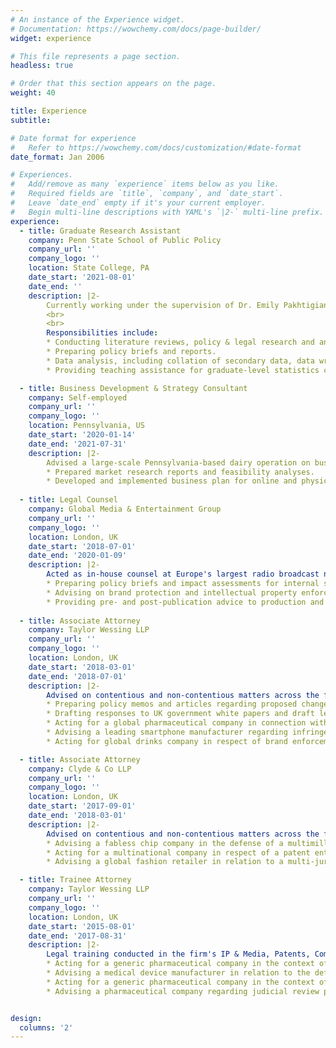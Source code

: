 ```yaml
---
# An instance of the Experience widget.
# Documentation: https://wowchemy.com/docs/page-builder/
widget: experience

# This file represents a page section.
headless: true

# Order that this section appears on the page.
weight: 40

title: Experience
subtitle:

# Date format for experience
#   Refer to https://wowchemy.com/docs/customization/#date-format
date_format: Jan 2006

# Experiences.
#   Add/remove as many `experience` items below as you like.
#   Required fields are `title`, `company`, and `date_start`.
#   Leave `date_end` empty if it's your current employer.
#   Begin multi-line descriptions with YAML's `|2-` multi-line prefix.
experience:
  - title: Graduate Research Assistant
    company: Penn State School of Public Policy
    company_url: ''
    company_logo: ''
    location: State College, PA
    date_start: '2021-08-01'
    date_end: ''
    description: |2-
        Currently working under the supervision of Dr. Emily Pakhtigian, Assistant Professor of Public Policy at the Penn State School of Public Policy. 
        <br>
        <br>
        Responsibilities include:  
        * Conducting literature reviews, policy & legal research and analyses.
        * Preparing policy briefs and reports.
        * Data analysis, including collation of secondary data, data wrangling, data extraction, statistical analyses, and data visualization, utilizing R, Stata, and QGIS.
        * Providing teaching assistance for graduate-level statistics classes (PPOL503 and PPOL506), including conducting R programming labs/workshops and tutoring individual students to develop their R programming/statistics skills.<br>

  - title: Business Development & Strategy Consultant
    company: Self-employed
    company_url: ''
    company_logo: ''
    location: Pennsylvania, US
    date_start: '2020-01-14'
    date_end: '2021-07-31'
    description: |2-
        Advised a large-scale Pennsylvania-based dairy operation on business development strategies, including diversification options.
        * Prepared market research reports and feasibility analyses.
        * Developed and implemented business plan for online and physical retail store for sale of farm-raised produce, including development, construction, and licensing of on-farm retail food facility and development of new farm website and online store.
   
  - title: Legal Counsel
    company: Global Media & Entertainment Group
    company_url: ''
    company_logo: ''
    location: London, UK
    date_start: '2018-07-01'
    date_end: '2020-01-09'
    description: |2-
        Acted as in-house counsel at Europe's largest radio broadcast network, advising on a range of commercial, litigious, and regulatory matters. Responsibilities included:
        * Preparing policy briefs and impact assessments for internal stakeholders, summarizing forthcoming legislative and regulatory changes.
        * Advising on brand protection and intellectual property enforcement matters across the group, including brand development, trademark prosecution, and intellectual property disputes.
        * Providing pre- and post-publication advice to production and editorial teams regarding copyright, defamation, and privacy risks. 
        
  - title: Associate Attorney
    company: Taylor Wessing LLP
    company_url: ''
    company_logo: ''
    location: London, UK
    date_start: '2018-03-01'
    date_end: '2018-07-01'
    description: |2-
        Advised on contentious and non-contentious matters across the full spectrum of soft intellectual property rights, with a particular emphasis on the pharmaceutical, food and beverage, media, and technology sectors. Highlights included:
        * Preparing policy memos and articles regarding proposed changes to English and EU law.
        * Drafting responses to UK government white papers and draft legislation on behalf of clients.
        * Acting for a global pharmaceutical company in connection with brand enforcement and licencing matters.
        * Advising a leading smartphone manufacturer regarding infringement risks in relation to new handset designs.
        * Acting for global drinks company in respect of brand enforcement matters, including coordinating multi-jurisdictional trademark infringement proceedings.

  - title: Associate Attorney
    company: Clyde & Co LLP
    company_url: ''
    company_logo: ''
    location: London, UK
    date_start: '2017-09-01'
    date_end: '2018-03-01'
    description: |2-
        Advised on contentious and non-contentious matters across the full spectrum of intellectual property rights, with a particular focus on the technology, energy, and fashion/retail sectors. Highlights included:
        * Advising a fabless chip company in the defense of a multimillion-dollar claim for breach of confidence and patent infringement.
        * Acting for a multinational company in respect of a patent entitlement dispute relating to the use of testing techonology within the oil and gas sector.
        * Advising a global fashion retailer in relation to a multi-jurisdictional counterfeiting dispute. 

  - title: Trainee Attorney
    company: Taylor Wessing LLP
    company_url: ''
    company_logo: ''
    location: London, UK
    date_start: '2015-08-01'
    date_end: '2017-08-31'
    description: |2-
        Legal training conducted in the firm's IP & Media, Patents, Commercial Ligitation, and Banking & Finance teams. Client secondment also undertaken at PricewaterhouseCoopers LLP (PwC).  Highlights included:
        * Acting for a generic pharmaceutical company in the context of High Court proceedings challenging the validity of a competitor's supplementary protection certificate.
        * Advising a medical device manufacturer in relation to the defense of multiple defective product claims.
        * Acting for a generic pharmaceutical company in the context of Court of Appeal proceedings following a challenge to the client's UK marketing authorization.
        * Advising a pharmaceutical company regarding judicial review proceedings concerning the MHRA's refusal to grant a marketing authorization.


design:
  columns: '2'
---
```

